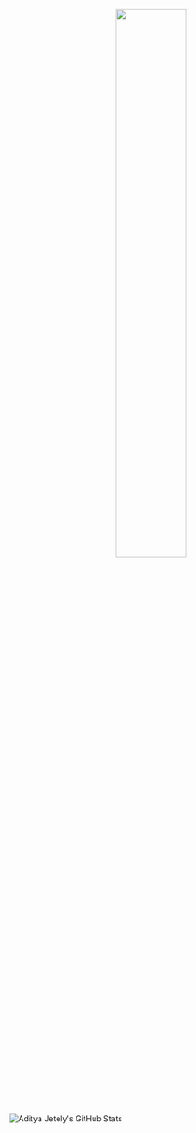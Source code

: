 <p align="center">
<img src="https://media.giphy.com/media/yc5mxM5TncOpdWlK5k/giphy.gif" width=50% />
</p>

![Aditya Jetely's GitHub Stats](https://github-readme-stats.vercel.app/api?username=AdityaJ7&show_icons=true&hide_border=true)
